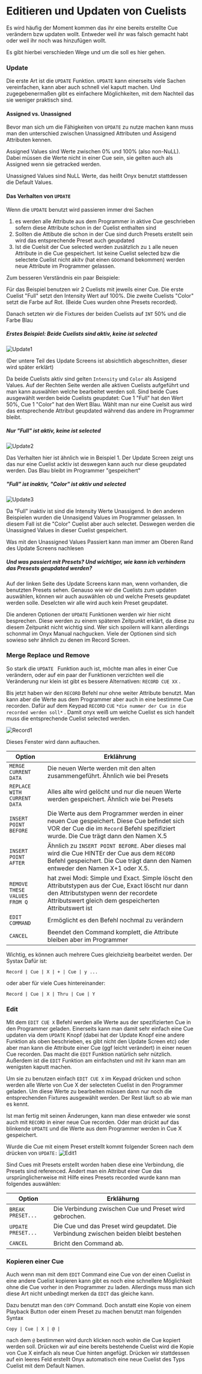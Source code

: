 # Editieren und Updaten von Cuelists

Es wird häufig der Moment kommen das ihr eine bereits erstellte Cue verändern bzw updaten wollt. Entweder weil ihr was falsch gemacht habt oder weil ihr noch was hinzufügen wollt.

Es gibt hierbei verschieden Wege und um die soll es hier gehen.

### Update

Die erste Art ist die `UPDATE` Funktion. `UPDATE` kann einerseits viele Sachen vereinfachen, kann aber auch schnell viel kaputt machen. Und zugegebenermaßen gibt es einfachere Möglichkeiten, mit dem Nachteil das sie weniger praktisch sind.

#### Assigned vs. Unassigned

Bevor man sich um die Fähigkeiten von `UPDATE` zu nutze machen kann muss man den unterschied zwischen Unassigned Attributen und Assigend Attributen kennen.

Assigned Values sind Werte zwischen 0% und 100% (also non-NuLL). Dabei müssen die Werte nicht in einer Cue sein, sie gelten auch als Assigned wenn sie getracked werden.

Unassigned Values sind NuLL Werte, das heißt Onyx benutzt stattdessen die Default Values. 



#### Das Verhalten von `UPDATE`

Wenn die `UPDATE` benutzt wird passieren immer drei Sachen

1. es werden alle Attribute aus dem Programmer in aktive Cue geschrieben sofern diese Attribute schon in der Cuelist enthalten sind
2. Sollten die Attibute die schon in der Cue sind durch Presets erstellt sein wird das entsprechende Preset auch geupdated
3. Ist die Cuelsit der Cue selected werden zusätzlich zu `1` alle neuen Attribute in die Cue gespeichert. Ist keine Cuelist selected bzw die selectete Cuelist nicht akitv (hat einen `GO`omand bekommen) werden neue Attribute im Programmer gelassen.



Zum besseren Verständnis ein paar Beispiele:

Für das Beispiel benutzen wir 2 Cuelists mit jeweils einer Cue. Die erste Cuelist "Full" setzt den Intensity Wert auf 100%. Die zweite Cuelists "Color" setzt die Farbe auf Rot. (Beide Cues wurden ohne Presets recorded). 

Danach setzten wir die Fixtures der beiden Cuelists auf `INT` 50% und die Farbe Blau

##### Erstes Beispiel: Beide Cuelists sind aktiv, keine ist selected

![Update1](Pics/15_Update1.PNG)

(Der untere Teil des Update Screens ist absichtlich abgeschnitten, dieser wird später erklärt)

Da beide Cuelists aktiv sind gelten `Intensity` und `Color` als Assigend Values. Auf der Rechten Seite werden alle aktiven Cuelists aufgeführt und man kann auswählen welche bearbeitet werden soll. Sind beide Cues ausgewählt werden beide Cuelists geupdatet: Cue 1 "Full" hat den Wert 50%, Cue 1 "Color" hat den Wert Blau. Wählt man nur eine Cuelsit aus wird das entsprechende Attribut geupdated während das andere im Programmer bleibt.

##### Nur "Full" ist aktiv, keine ist selected

![Update2](Pics/15_Update2.PNG)

Das Verhalten hier ist ähnlich wie in Beispiel 1. Der Update Screen zeigt uns das nur eine Cuelist acktiv ist deswegen kann auch nur diese geupdated werden. Das Blau bleibt im Programmer "gespeichert"

##### "Full" ist inaktiv, "Color" ist aktiv und selected

![Update3](Pics/15_Update3.PNG)

Da "Full" inaktiv ist sind die Intensity Werte Unassigend. In den anderen Beispielen wurden die Unnasigend Values im Programmer gelassen. In diesem Fall ist die "Color" Cuelist aber auch selectet. Deswegen werden die Unassigned Values in dieser Cuelist gespeichert. 

Was mit den Unassigned Values Passiert kann man immer am Oberen Rand des Update Screens nachlesen

##### Und was passiert mit Presets? Und wichtiger, wie kann ich verhindern das Presests geupdated werden?

Auf der linken Seite des Update Screens kann man, wenn vorhanden, die benutzten Presets sehen. Genauso wie wir die Cuelists zum updaten auswählen, können wir auch auswählen ob und welche Presets geupdatet werden solle. Deselcten wir alle wird auch kein Preset geupdatet.



Die anderen Optionen der `UPDATE`  Funktionen werden wir hier nicht besprechen. Diese werden zu einem späteren Zeitpunkt erklärt, da diese zu diesem Zeitpunkt nicht wichtig sind. Wer sich spoilern will kann allerdings schonmal im Onyx Manual nachgucken. Viele der Optionen sind sich sowieso sehr ähnlich zu denen im Record Screen.



### Merge Replace und Remove

So stark die `UPDATE ` Funktion auch ist, möchte man alles in einer Cue verändern, oder auf ein paar der Funktionen verzichten weil die Veränderung nur klein ist gibt es bessere Alternativen: `RECORD CUE XX` . 

Bis jetzt haben wir den `RECORD` Befehl nur ohne weiter Attribute benutzt. Man kann aber die Werte aus dem Programmer aber auch in eine bestimme Cue recorden. Dafür auf dem Keypad `RECORD` `CUE` `*die nummer der Cue in die recorded werden soll*` .  Damit onyx weiß um welche Cuelist es sich handelt muss die entsprechende Cuelist selected werden.

![Record1](Pics/15_Record1.PNG)

Dieses Fenster wird dann auftauchen.

| Option                       | Erklährung                                                   |
| ---------------------------- | ------------------------------------------------------------ |
| `MERGE CURRENT DATA`         | Die neuen Werte werden mit den alten zusammengeführt. Ähnlich wie bei Presets |
| `REPLACE WITH CURRENT DATA`  | Alles alte wird gelöcht und nur die neuen Werte werden gespeichert. Ähnlich wie bei Presets |
| `INSERT POINT BEFORE`        | Die Werte aus dem Programmer werden in einer neuen Cue gespeichert. Diese Cue befindet sich VOR der Cue die im `Record` Befehl spezifiziert wurde. Die Cue trägt dann den Namen X.5 |
| `INSERT POINT AFTER`         | Ähnlich zu `INSERT POINT BEFORE`. Aber dieses mal wird die Cue HINTEr der Cue aus dem `RECORD` Befehl gespeichert. Die Cue trägt dann den Namen entweder den Namen X+1 oder X.5. |
| `REMOVE THESE VALUES FROM Q` | hat zwei Modi: Simple und Exact. Simple löscht den Attributstypen aus der Cue, Exact löscht nur dann den Attributstypen wenn der recordete Attributswert gleich dem gespeicherten Attributswert ist |
| `EDIT COMMAND`               | Ermöglicht es den Befehl nochmal zu verändern                |
| `CANCEL`                     | Beendet den Command komplett, die Attribute bleiben aber im Programmer |

Wichtig, es können auch mehrere Cues gleichzieitg bearbeitet werden. Der Systax Dafür ist:

```
Record | Cue | X | + | Cue | y ...
```

oder aber für viele Cues hintereinander:

```
Record | Cue | X | Thru | Cue | Y
```



### Edit

Mit dem `EDIT CUE X` Befehl werden alle Werte aus der spezifizierten Cue in den Programmer geladen. Einerseits kann man damit sehr einfach eine Cue updaten via dem `UPDATE` Knopf (dabei hat der Update Knopf eine andere Funktion als oben beschrieben, es gibt nicht den Update Screen etc) oder aber man kann die Attribute einer Cue (ggf leicht verändert) in einer neuen Cue recorden. Das macht die `EDIT` Funktion natürlich sehr nützlich. Außerdem ist die `EDIT` Funktion am einfachsten und mit ihr kann man am wenigsten kaputt machen.

Um sie zu benutzen einfach `EDIT CUE X` im Keypad drücken und schon werden alle Werte von Cue X der selecteten Cuelist in den Programmer geladen. Um diese Werte zu bearbeiten müssen dann nur noch die entsprechenden Fixtures ausgewählt werden. Der Rest läuft so ab wie man es kennt.

Ist man fertig mit seinen Änderungen, kann man diese entweder wie sonst auch mit `RECORD` in einer neue Cue recorden. Oder man drückt auf das blinkende `UPDATE` und die Werte aus dem Programmer werden in Cue X gespeichert. 

Wurde die Cue mit einem Preset erstellt kommt folgender Screen nach dem drücken von `UPDATE:` ![Edit1](Pics/15_Edit1.PNG) 

Sind Cues mit Presets erstellt worden haben diese eine Verbindung, die Presets sind referenced. Ändert man ein Attribut einer Cue das ursprünglicherweise mit Hilfe eines Presets recorded wurde kann man folgendes auswählen:

| Option             | Erklähurng                                                   |
| ------------------ | ------------------------------------------------------------ |
| `BREAK PRESET...`  | Die Verbindung zwischen Cue und Preset wird gebrochen.       |
| `UPDATE PRESET...` | Die Cue und das Preset wird geupdatet. Die Verbindung zwischen beiden bleibt bestehen |
| `CANCEL`           | Bricht den Command ab.                                       |

### Kopieren einer Cue

Auch wenn man  mit dem `EDIT` Command eine Cue von der einen Cuelist in eine andere Cuelist kopieren kann gibt es noch eine schnellere Möglichkeit ohne die Cue vorher in den Programmer zu laden. Allerdings muss man sich diese Art nicht unbedingt merken da `EDIT` das gleiche kann. 

Dazu benutzt man den `COPY` Command. Doch anstatt eine Kopie von einem Playback Button oder einem Preset zu machen benutzt man folgenden Syntax

```
Copy | Cue | X | @ |
```

nach dem `@` bestimmen wird durch klicken noch wohin die Cue kopiert werden soll. Drücken wir auf eine bereits bestehende Cuelist wird die Kopie von Cue X einfach als neue Cue hinten angefügt. Drücken wir stattdessen auf ein leeres Feld erstellt Onyx automatisch eine neue Cuelist des Typs Cuelist mit dem Default Namen. 

